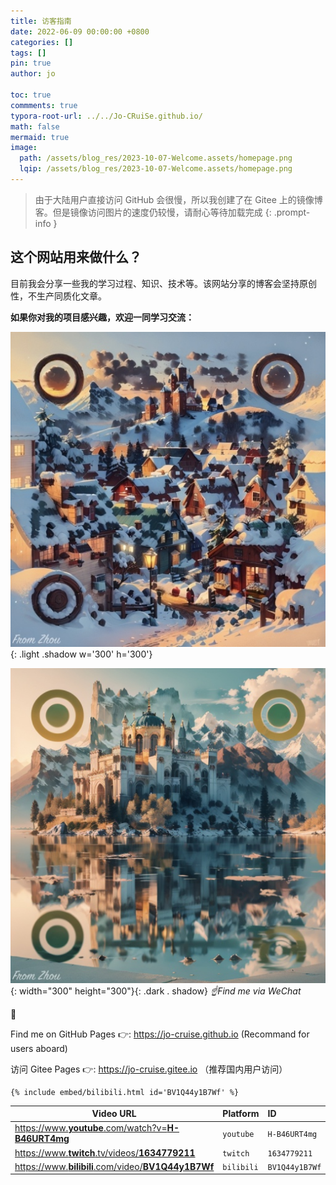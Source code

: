```yaml
---
title: 访客指南
date: 2022-06-09 00:00:00 +0800
categories: []
tags: []     
pin: true
author: jo

toc: true
commments: true
typora-root-url: ../../Jo-CRuiSe.github.io/
math: false
mermaid: true
image: 
  path: /assets/blog_res/2023-10-07-Welcome.assets/homepage.png
  lqip: /assets/blog_res/2023-10-07-Welcome.assets/homepage.png
---
```


>由于大陆用户直接访问 GitHub 会很慢，所以我创建了在 Gitee 上的镜像博客。但是镜像访问图片的速度仍较慢，请耐心等待加载完成
{: .prompt-info }

## 这个网站用来做什么？

目前我会分享一些我的学习过程、知识、技术等。该网站分享的博客会坚持原创性，不生产同质化文章。

**如果你对我的项目感兴趣，欢迎一同学习交流：**

![HomePageQRCodeLight](/assets/blog_res/2023-10-07-Welcome.assets/HomePageQRCodeLight.jpg){: .light .shadow  w='300' h='300'}

![HomePageQRCodeDark](/assets/blog_res/2023-10-07-Welcome.assets/HomePageQRCodeDark.jpg){: width="300" height="300"}{: .dark  . shadow}
_☝️Find me via WeChat_


👀 

Find me on GitHub Pages 👉: <https://jo-cruise.github.io> (Recommand for users aboard)

访问 Gitee Pages 👉: <https://jo-cruise.gitee.io> （推荐国内用户访问）

```liquid
{% include embed/bilibili.html id='BV1Q44y1B7Wf' %}
```

| Video URL                                                                                          | Platform   | ID             |
| -------------------------------------------------------------------------------------------------- | ---------- | :------------- |
| [https://www.**youtube**.com/watch?v=**H-B46URT4mg**](https://www.youtube.com/watch?v=H-B46URT4mg) | `youtube`  | `H-B46URT4mg`  |
| [https://www.**twitch**.tv/videos/**1634779211**](https://www.twitch.tv/videos/1634779211)         | `twitch`   | `1634779211`   |
| [https://www.**bilibili**.com/video/**BV1Q44y1B7Wf**](https://www.bilibili.com/video/BV1Q44y1B7Wf) | `bilibili` | `BV1Q44y1B7Wf` |
